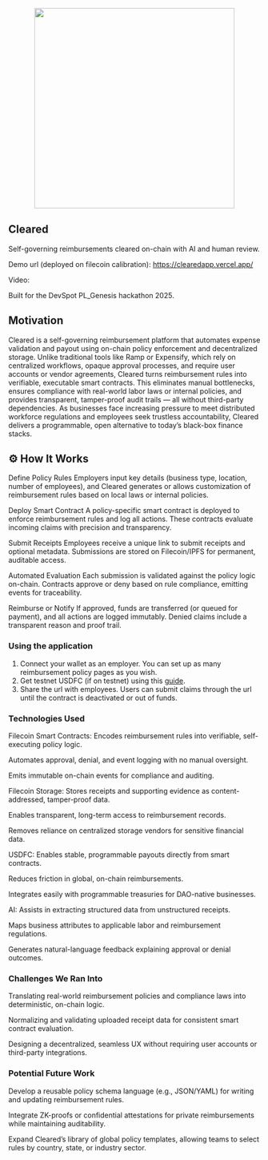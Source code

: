 <p align='center'>
    <img src="https://i.ibb.co/FLPxCYsP/logo.png" width=400/>
</p>
 
 
Cleared
---
 
Self-governing reimbursements cleared on-chain with AI and human review.
 
Demo url (deployed on filecoin calibration): https://clearedapp.vercel.app/
 
Video: 
 
Built for the DevSpot PL_Genesis hackathon 2025.
 
## Motivation
 
Cleared is a self-governing reimbursement platform that automates expense validation and payout using on-chain policy enforcement and decentralized storage. Unlike traditional tools like Ramp or Expensify, which rely on centralized workflows, opaque approval processes, and require user accounts or vendor agreements, Cleared turns reimbursement rules into verifiable, executable smart contracts. This eliminates manual bottlenecks, ensures compliance with real-world labor laws or internal policies, and provides transparent, tamper-proof audit trails — all without third-party dependencies. As businesses face increasing pressure to meet distributed workforce regulations and employees seek trustless accountability, Cleared delivers a programmable, open alternative to today’s black-box finance stacks.

## ⚙️ How It Works

Define Policy Rules
Employers input key details (business type, location, number of employees), and Cleared generates or allows customization of reimbursement rules based on local laws or internal policies.
 
Deploy Smart Contract
A policy-specific smart contract is deployed to enforce reimbursement rules and log all actions. These contracts evaluate incoming claims with precision and transparency.
 
Submit Receipts
Employees receive a unique link to submit receipts and optional metadata. Submissions are stored on Filecoin/IPFS for permanent, auditable access.
 
Automated Evaluation
Each submission is validated against the policy logic on-chain. Contracts approve or deny based on rule compliance, emitting events for traceability.
 
Reimburse or Notify
If approved, funds are transferred (or queued for payment), and all actions are logged immutably. Denied claims include a transparent reason and proof trail.

### Using the application
1. Connect your wallet as an employer. You can set up as many reimbursement policy pages as you wish.
2. Get testnet USDFC (if on testnet) using this <a href="https://docs.secured.finance/usdfc-stablecoin/getting-started/getting-test-usdfc-on-testnet">guide</a>.
3. Share the url with employees. Users can submit claims through the url until the contract is deactivated or out of funds.

 
### Technologies Used
 
Filecoin Smart Contracts: Encodes reimbursement rules into verifiable, self-executing policy logic.
 
Automates approval, denial, and event logging with no manual oversight.
 
Emits immutable on-chain events for compliance and auditing.

Filecoin Storage: Stores receipts and supporting evidence as content-addressed, tamper-proof data.

Enables transparent, long-term access to reimbursement records.

Removes reliance on centralized storage vendors for sensitive financial data.

USDFC: Enables stable, programmable payouts directly from smart contracts.

Reduces friction in global, on-chain reimbursements.

Integrates easily with programmable treasuries for DAO-native businesses.

AI: Assists in extracting structured data from unstructured receipts.

Maps business attributes to applicable labor and reimbursement regulations.

Generates natural-language feedback explaining approval or denial outcomes.

### Challenges We Ran Into

Translating real-world reimbursement policies and compliance laws into deterministic, on-chain logic.

Normalizing and validating uploaded receipt data for consistent smart contract evaluation.

Designing a decentralized, seamless UX without requiring user accounts or third-party integrations.

### Potential Future Work

Develop a reusable policy schema language (e.g., JSON/YAML) for writing and updating reimbursement rules.

Integrate ZK-proofs or confidential attestations for private reimbursements while maintaining auditability.

Expand Cleared’s library of global policy templates, allowing teams to select rules by country, state, or industry sector.